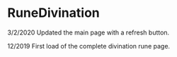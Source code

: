 # RuneDivination

3/2/2020
Updated the  main page with a refresh button.

12/2019
First load of the complete divination rune page.
